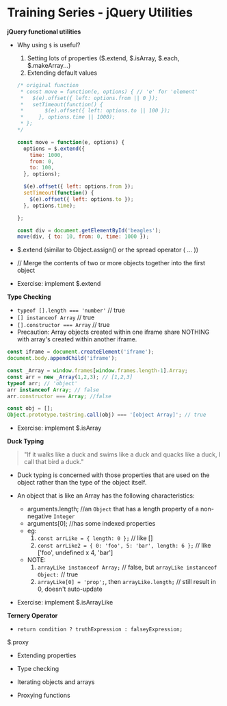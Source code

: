 # Training Series - jQuery Utilities

**jQuery functional utilities**  
* Why using `$` is useful? 
  1. Setting lots of properties ($.extend, $.isArray, $.each, $.makeArray...)
  2. Extending default values
  ```js
  /* original function
   * const move = function(e, options) { // 'e' for 'element'
   *   $(e).offset({ left: options.from || 0 });
   *   setTimeout(function() {
   *       $(e).offset({ left: options.to || 100 });
   *     }, options.time || 1000);
   * };
  */

  const move = function(e, options) {
    options = $.extend({
      time: 1000,
      from: 0,
      to: 100,
    }, options);

    $(e).offset({ left: options.from });
    setTimeout(function() {
      $(e).offset({ left: options.to });
    }, options.time);

  };

  const div = document.getElementById('beagles');
  move(div, { to: 10, from: 0, time: 1000 });
  ```

* $.extend (similar to Object.assign() or the spread operator ( ... ))
* // Merge the contents of two or more objects together into the first object

* Exercise: implement $.extend

**Type Checking**  
* `typeof [].length === 'number'` // true
* `[] instanceof Array` // true
* `[].constructor === Array` // true
* Precaution: Array objects created within one iframe share NOTHING with array's created within another iframe.
```js
const iframe = document.createElement('iframe');
document.body.appendChild('iframe');

const _Array = window.frames[window.frames.length-1].Array;
const arr = new _Array(1,2,3); // [1,2,3]
typeof arr; // 'object'
arr instanceof Array; // false
arr.constructor === Array; //false

const obj = [];
Object.prototype.toString.call(obj) === '[object Array]'; // true
```

* Exercise: implement $.isArray

**Duck Typing**
> "If it walks like a duck and swims like a duck and quacks like a duck, I call that bird a duck."

* Duck typing is concerned with those properties that are used on the object rather than the type of the object itself.
* An object that is like an Array has the following characteristics:
  * arguments.length; //an `Object` that has a length property of a non-negative `Integer`
  * arguments[0]; //has some indexed properties
  * eg: 
    1. `const arrLike = { length: 0 };` // like []
    2. `const arrLike2 = { 0: 'foo', 5: 'bar', length: 6 };` // like ['foo', undefined x 4, 'bar']
  * NOTE:
    1. `arrayLike instanceof Array;` // false, but `arrayLike instanceof Object:` // true
    2. `arrayLike[0] = 'prop';`, then `arrayLike.length;` // still result in 0, doesn't auto-update

* Exercise: implement $.isArrayLike

**Ternery Operator**
* `return condition ? truthExpression : falseyExpression;`






$.proxy


* Extending properties

* Type checking
* Iterating objects and arrays
* Proxying functions
